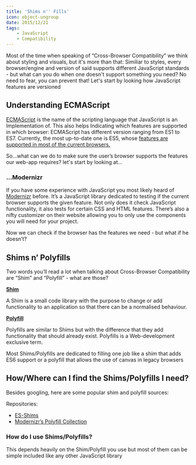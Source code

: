 ```yaml
---
title: 'Shims n'' Fills'
icon: object-ungroup
date: 2015/12/21
tags:
    - JavaScript
    - Compatibility
---
```


Most of the time when speaking of “Cross-Browser Compatibility” we think about styling and visuals, but it's more than that: Similiar to styles, every browser/engine and version of said supports different JavaScript standards - but what can you do when one doesn't support something you need? No need to fear, you can prevent that! Let's start by looking how JavaScript features are versioned

## Understanding ECMAScript

[ECMAScript] is the name of the scripting language that JavaScript is an Implementation of. This also helps Indicating which features are supported in which browser: ECMAScript has different version ranging from ES1 to ES7. Currently, the most up-to-date one is ES5, whose [features are supported in most of the current browsers.]

<!-- more -->

So…what can we do to make sure the user’s browser supports the features our web-app requires? let's start by looking at…

### …Modernizr

If you have some experience with JavaScript you most likely heard of [Modernizr] before. It’s a JavaScript library dedicated to testing if the current browser supports the given feature. Not only does it check JavaScript functionality, it also tests for certain CSS and HTML features. There’s also a nifty customizer on their website allowing you to only use the components you will need for your project.

Now we can check if the browser has the features we need - but what if he doesn’t?

## Shims n’ Polyfills

Two words you’ll read a lot when talking about Cross-Browser Compatibility are “Shim” and “Polyfill” - what are those?

[**Shim**]

A Shim is a small code library with the purpose to change or add functionality to an application so that there can be a normalised behaviour.

[**Polyfill**]

Polyfills are similar to Shims but with the difference that they add functionality that should already exist. Polyfills is a Web-development exclusive term.

Most Shims/Polyfills are dedicated to filling one job like a shim that adds ES6 support or a polyfill that allows the use of canvas in legacy browsers

## How/Where can I find the Shims/Polyfills I need?

Besides googling, here are some popular shim and polyfill sources:

Repositories:

-   [ES-Shims]
-   [Modernizr’s Polyfill Collection]

### How do I use Shims/Polyfills?

This depends heavily on the Shim/Polyfill you use but most of them can be simple included like any other JavaScript library

  [ECMAScript]: https://en.wikipedia.org/wiki/ECMAScript
  [features are supported in most of the current browsers.]: http://kangax.github.io/compat-table/es5/
  [Modernizr]: https://modernizr.com/
  [**Shim**]: https://en.wikipedia.org/wiki/Shim_(computing)
  [**Polyfill**]: https://en.wikipedia.org/wiki/Polyfill
  [ES-Shims]: https://github.com/es-shims
  [Modernizr’s Polyfill Collection]: https://github.com/Modernizr/Modernizr/wiki/HTML5-Cross-Browser-Polyfills
